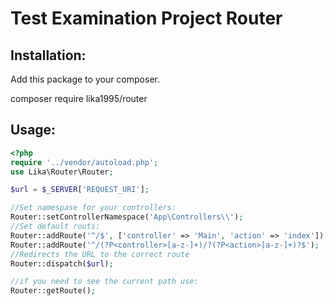 # Test Examination Project Router

## Installation:
Add this package to your composer.

composer require lika1995/router

## Usage:
```php
<?php
require '../vendor/autoload.php';
use Lika\Router\Router;

$url = $_SERVER['REQUEST_URI'];

//Set namespase for your controllers:
Router::setControllerNamespace('App\Controllers\\');
//Set default routs:
Router::addRoute('^/$', ['controller' => 'Main', 'action' => 'index']);
Router::addRoute('^/(?P<controller>[a-z-]+)/?(?P<action>[a-z-]+)?$');
//Redirects the URL to the correct route
Router::dispatch($url);

//if you need to see the current path use:
Router::getRoute();

```